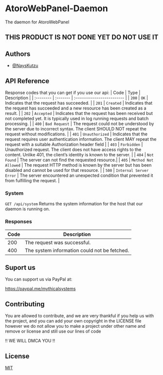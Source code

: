 # AtoroWebPanel-Daemon
The daemon for AtoroWebPanel
 
## THIS PRODUCT IS NOT DONE YET DO NOT USE IT

## Authors

- [@NaysKutzu](https://github.com/NaysKutzu)


## API Reference

Response codes that you can get if you use our api: 
| Code | Type     | Description                |
| :-------- | :------- | :------------------------- |
| `200` | `OK` | Indicates that the request has succeeded. |
| `201` | `Created` | Indicates that the request has succeeded and a new resource has been created as a result. |
| `202` | `Accepted` | Indicates that the request has been received but not completed yet. It is typically used in log running requests and batch processing. |
| `400` | `Bad Request` | The request could not be understood by the server due to incorrect syntax. The client SHOULD NOT repeat the request without modifications. |
| `401` | `Unauthorized` | Indicates that the request requires user authentication information. The client MAY repeat the request with a suitable Authorization header field |
| `403` | `Forbidden` | Unauthorized request. The client does not have access rights to the content. Unlike 401, the client’s identity is known to the server. |
| `404` | `Not Found` | The server can not find the requested resource.|
| `405` | `Method Not Allowed` | The request HTTP method is known by the server but has been disabled and cannot be used for that resource. |
| `500` | `Internal Server Error` | The server encountered an unexpected condition that prevented it from fulfilling the request. |

### System
`GET /api/system`
Returns the system information for the host that our daemon is running on.

### Responses

| Code | Description                                  |
| ---- | -------------------------------------------- |
| 200  | The request was successful.                  |
| 400  | The system information could not be fetched. |




## Suport us
You can support us via PayPal at:

https://paypal.me/mythicalsystems

## Contributing

You are allowed to contribute, and we are very thankful if you help us with the project, and you can add your own copyright in the LICENSE file however we do not allow you to make a project under other name and remove or license and still use our lines of code 

!! WE WILL DMCA YOU !!


## License

[MIT](https://choosealicense.com/licenses/mit/)
